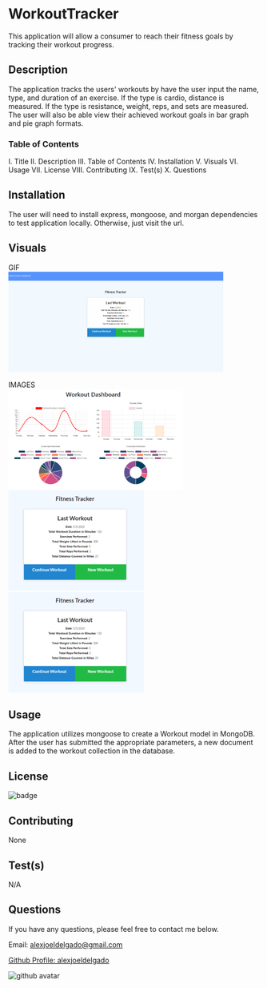 # WorkoutTracker
This application will allow a consumer to reach their fitness goals by tracking their workout progress.

## Description
The application tracks the users' workouts by have the user input the name, type, and duration of an exercise. If the type is cardio, distance is measured. If the type is resistance, weight, reps, and sets are measured. The user will also be able view their achieved workout goals in bar graph and pie graph formats. 

### Table of Contents
I. Title
II. Description
III. Table of Contents
IV. Installation
V. Visuals
VI. Usage
VII. License
VIII. Contributing
IX. Test(s)
X. Questions
    
## Installation
The user will need to install express, mongoose, and morgan dependencies to test application locally. Otherwise, just visit the url.

## Visuals

GIF
<br>
<img src='./public/images/demo.gif' alt='demogif' height='200px'>

IMAGES
<br>
<img src='./public/images/ss1.PNG' alt='screenshot1' height='200px'>
<img src='./public/images/ss2.PNG' alt='screenshot2' height='200px'>
<img src='./public/images/ss2.PNG' alt='screenshot2' height='200px'>

## Usage
The application utilizes mongoose to create a Workout model in MongoDB. After the user has submitted the appropriate parameters, a new document is added to the workout collection in the database. 

## License
<img src='https://img.shields.io/badge/License-MIT-black' alt='badge'>
    
## Contributing
None

## Test(s)
N/A

## Questions
If you have any questions, please feel free to contact me below.

Email: alexjoeldelgado@gmail.com

<a href='https://github.com/alexjoeldelgado'>Github Profile: alexjoeldelgado</a>

<img src='https://avatars2.githubusercontent.com/u/55860772?v=4' height='200px' alt='github avatar'>

